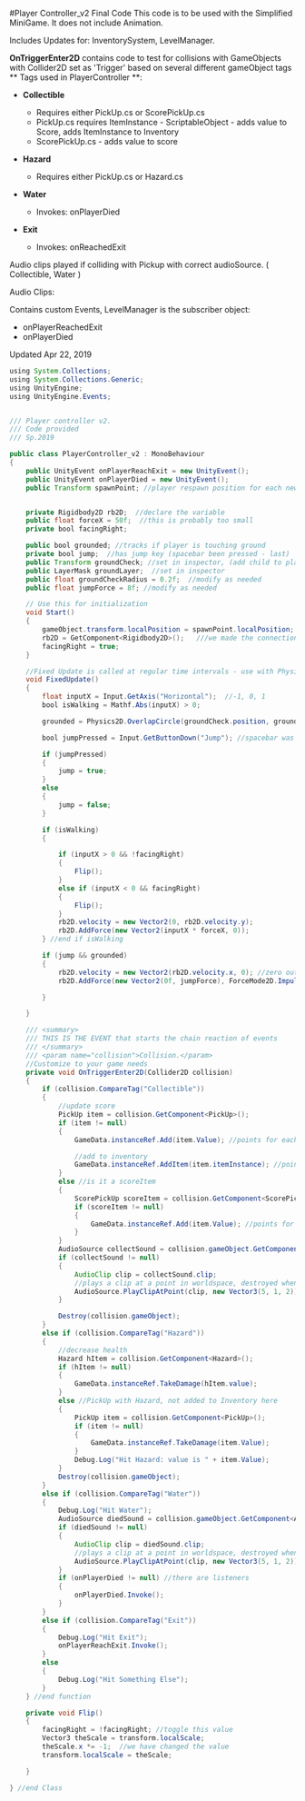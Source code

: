 #Player Controller_v2 Final Code
This code is to be used with the Simplified MiniGame.  It does not include Animation.


Includes Updates for:  InventorySystem, LevelManager.

**OnTriggerEnter2D** contains code to test for collisions with GameObjects with Collider2D set as 'Trigger' based on several different gameObject tags
** Tags used in PlayerController **:
 - **Collectible**
     - Requires either PickUp.cs or ScorePickUp.cs
     - PickUp.cs requires ItemInstance - ScriptableObject - adds value to Score, adds ItemInstance to Inventory
     - ScorePickUp.cs - adds value to score
     
 - **Hazard**
     - Requires either PickUp.cs or Hazard.cs
 - **Water**
     - Invokes: onPlayerDied
 - **Exit**
     - Invokes: onReachedExit

Audio clips played if colliding with Pickup with correct audioSource.  ( Collectible, Water )

Audio Clips:  


Contains custom Events, LevelManager is the subscriber object:  
- onPlayerReachedExit
- onPlayerDied 
 

Updated Apr 22, 2019

```java
using System.Collections;
using System.Collections.Generic;
using UnityEngine;
using UnityEngine.Events;


/// Player controller v2.
/// Code provided 
/// Sp.2019

public class PlayerController_v2 : MonoBehaviour
{
    public UnityEvent onPlayerReachExit = new UnityEvent();
    public UnityEvent onPlayerDied = new UnityEvent();
    public Transform spawnPoint; //player respawn position for each new level


    private Rigidbody2D rb2D;  //declare the variable
    public float forceX = 50f;  //this is probably too small
    private bool facingRight;

    public bool grounded; //tracks if player is touching ground
    private bool jump;  //has jump key (spacebar been pressed - last)
    public Transform groundCheck; //set in inspector, (add child to player - empty gameObject at player's feet)
    public LayerMask groundLayer;  //set in inspector
    public float groundCheckRadius = 0.2f;  //modify as needed
    public float jumpForce = 8f; //modify as needed

    // Use this for initialization
    void Start()
    {
        gameObject.transform.localPosition = spawnPoint.localPosition;
        rb2D = GetComponent<Rigidbody2D>();   ///we made the connection with the component
        facingRight = true;
    }

    //Fixed Update is called at regular time intervals - use with Physics2D
    void FixedUpdate()
    {
        float inputX = Input.GetAxis("Horizontal");  //-1, 0, 1
        bool isWalking = Mathf.Abs(inputX) > 0;

        grounded = Physics2D.OverlapCircle(groundCheck.position, groundCheckRadius, groundLayer);

        bool jumpPressed = Input.GetButtonDown("Jump"); //spacebar was last key pressed

        if (jumpPressed)
        {
            jump = true;
        }
        else
        {
            jump = false;
        }

        if (isWalking)
        {

            if (inputX > 0 && !facingRight)
            {
                Flip();
            }
            else if (inputX < 0 && facingRight)
            {
                Flip();
            }
            rb2D.velocity = new Vector2(0, rb2D.velocity.y);
            rb2D.AddForce(new Vector2(inputX * forceX, 0));
        } //end if isWalking

        if (jump && grounded)
        {
            rb2D.velocity = new Vector2(rb2D.velocity.x, 0); //zero out velocity.y, maintain velocity.x
            rb2D.AddForce(new Vector2(0f, jumpForce), ForceMode2D.Impulse); //add force as impulse

        }

    }

    /// <summary>
    /// THIS IS THE EVENT that starts the chain reaction of events
    /// </summary>
    /// <param name="collision">Collision.</param>
    //Customize to your game needs
    private void OnTriggerEnter2D(Collider2D collision)
    {
        if (collision.CompareTag("Collectible"))
        {
            //update score
            PickUp item = collision.GetComponent<PickUp>();
            if (item != null)
            {
                GameData.instanceRef.Add(item.Value); //points for each specific item's value

                //add to inventory
                GameData.instanceRef.AddItem(item.itemInstance); //points for each specific item's value
            }
            else //is it a scoreItem
            {
                ScorePickUp scoreItem = collision.GetComponent<ScorePickUp>();
                if (scoreItem != null)
                {
                    GameData.instanceRef.Add(item.Value); //points for each specific item's value
                }
            }
            AudioSource collectSound = collision.gameObject.GetComponent<AudioSource>();
            if (collectSound != null)
            {
                AudioClip clip = collectSound.clip;
                //plays a clip at a point in worldspace, destroyed when done
                AudioSource.PlayClipAtPoint(clip, new Vector3(5, 1, 2));
            }

            Destroy(collision.gameObject);
        }
        else if (collision.CompareTag("Hazard"))
        {
            //decrease health
            Hazard hItem = collision.GetComponent<Hazard>();
            if (hItem != null)
            {
                GameData.instanceRef.TakeDamage(hItem.value);
            }
            else //PickUp with Hazard, not added to Inventory here
            {
                PickUp item = collision.GetComponent<PickUp>();
                if (item != null)
                {
                    GameData.instanceRef.TakeDamage(item.Value);
                }
                Debug.Log("Hit Hazard: value is " + item.Value);
            }
            Destroy(collision.gameObject);
        }
        else if (collision.CompareTag("Water"))
        {
            Debug.Log("Hit Water");
            AudioSource diedSound = collision.gameObject.GetComponent<AudioSource>();
            if (diedSound != null)
            {
                AudioClip clip = diedSound.clip;
                //plays a clip at a point in worldspace, destroyed when done
                AudioSource.PlayClipAtPoint(clip, new Vector3(5, 1, 2));
            }
            if (onPlayerDied != null) //there are listeners
            {
                onPlayerDied.Invoke();
            }
        }
        else if (collision.CompareTag("Exit"))
        {
            Debug.Log("Hit Exit");
            onPlayerReachExit.Invoke();
        }
        else
        {
            Debug.Log("Hit Something Else");
        }
    } //end function

    private void Flip()
    {
        facingRight = !facingRight; //toggle this value
        Vector3 theScale = transform.localScale;
        theScale.x *= -1;  //we have changed the value
        transform.localScale = theScale;

    }

} //end Class


```

